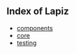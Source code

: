 ## Index of Lapiz

* [components](components/index.md)
* [core](core/index.md)
* [testing](testing/index.md)